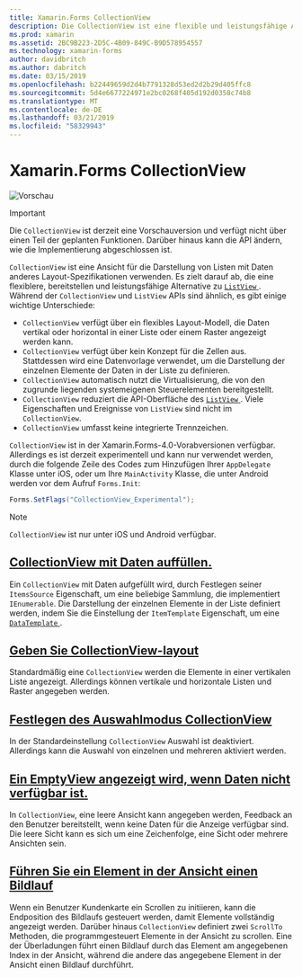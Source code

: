 ```yaml
---
title: Xamarin.Forms CollectionView
description: Die CollectionView ist eine flexible und leistungsfähige Ansicht zur Darstellung von Listen mit Daten, die mit anderen Layout-Spezifikationen.
ms.prod: xamarin
ms.assetid: 2BC9B223-2D5C-4B09-849C-B9D578954557
ms.technology: xamarin-forms
author: davidbritch
ms.author: dabritch
ms.date: 03/15/2019
ms.openlocfilehash: b22449659d2d4b7791328d53ed2d2b29d405ffc8
ms.sourcegitcommit: 5d4e6677224971e2bc0268f405d192d0358c74b8
ms.translationtype: MT
ms.contentlocale: de-DE
ms.lasthandoff: 03/21/2019
ms.locfileid: "58329943"
---
```

# <a name="xamarinforms-collectionview"></a>Xamarin.Forms CollectionView

![Vorschau](~/media/shared/preview.png)

> [!IMPORTANT]
> Die `CollectionView` ist derzeit eine Vorschauversion und verfügt nicht über einen Teil der geplanten Funktionen. Darüber hinaus kann die API ändern, wie die Implementierung abgeschlossen ist.

`CollectionView` ist eine Ansicht für die Darstellung von Listen mit Daten anderes Layout-Spezifikationen verwenden. Es zielt darauf ab, die eine flexiblere, bereitstellen und leistungsfähige Alternative zu [ `ListView` ](xref:Xamarin.Forms.ListView). Während der `CollectionView` und `ListView` APIs sind ähnlich, es gibt einige wichtige Unterschiede:

- `CollectionView` verfügt über ein flexibles Layout-Modell, die Daten vertikal oder horizontal in einer Liste oder einem Raster angezeigt werden kann.
- `CollectionView` verfügt über kein Konzept für die Zellen aus. Stattdessen wird eine Datenvorlage verwendet, um die Darstellung der einzelnen Elemente der Daten in der Liste zu definieren.
- `CollectionView` automatisch nutzt die Virtualisierung, die von den zugrunde liegenden systemeigenen Steuerelementen bereitgestellt.
- `CollectionView` reduziert die API-Oberfläche des [ `ListView` ](xref:Xamarin.Forms.ListView). Viele Eigenschaften und Ereignisse von `ListView` sind nicht im `CollectionView`.
- `CollectionView` umfasst keine integrierte Trennzeichen.

`CollectionView` ist in der Xamarin.Forms-4.0-Vorabversionen verfügbar. Allerdings es ist derzeit experimentell und kann nur verwendet werden, durch die folgende Zeile des Codes zum Hinzufügen Ihrer `AppDelegate` Klasse unter iOS, oder um Ihre `MainActivity` Klasse, die unter Android werden vor dem Aufruf `Forms.Init`:

```csharp
Forms.SetFlags("CollectionView_Experimental");
```

> [!NOTE]
> `CollectionView` ist nur unter iOS und Android verfügbar.

## <a name="populate-collectionview-with-datapopulate-datamd"></a>[CollectionView mit Daten auffüllen.](populate-data.md)

Ein `CollectionView` mit Daten aufgefüllt wird, durch Festlegen seiner `ItemsSource` Eigenschaft, um eine beliebige Sammlung, die implementiert `IEnumerable`. Die Darstellung der einzelnen Elemente in der Liste definiert werden, indem Sie die Einstellung der `ItemTemplate` Eigenschaft, um eine [ `DataTemplate` ](xref:Xamarin.Forms.DataTemplate).

## <a name="specify-collectionview-layoutlayoutmd"></a>[Geben Sie CollectionView-layout](layout.md)

Standardmäßig eine `CollectionView` werden die Elemente in einer vertikalen Liste angezeigt. Allerdings können vertikale und horizontale Listen und Raster angegeben werden.

## <a name="set-collectionview-selection-modeselectionmd"></a>[Festlegen des Auswahlmodus CollectionView](selection.md)

In der Standardeinstellung `CollectionView` Auswahl ist deaktiviert. Allerdings kann die Auswahl von einzelnen und mehreren aktiviert werden.

## <a name="display-an-emptyview-when-data-is-unavailableemptyviewmd"></a>[Ein EmptyView angezeigt wird, wenn Daten nicht verfügbar ist.](emptyview.md)

In `CollectionView`, eine leere Ansicht kann angegeben werden, Feedback an den Benutzer bereitstellt, wenn keine Daten für die Anzeige verfügbar sind. Die leere Sicht kann es sich um eine Zeichenfolge, eine Sicht oder mehrere Ansichten sein.

## <a name="scroll-an-item-into-viewscrollingmd"></a>[Führen Sie ein Element in der Ansicht einen Bildlauf](scrolling.md)

Wenn ein Benutzer Kundenkarte ein Scrollen zu initiieren, kann die Endposition des Bildlaufs gesteuert werden, damit Elemente vollständig angezeigt werden. Darüber hinaus `CollectionView` definiert zwei `ScrollTo` Methoden, die programmgesteuert Elemente in der Ansicht zu scrollen. Eine der Überladungen führt einen Bildlauf durch das Element am angegebenen Index in der Ansicht, während die andere das angegebene Element in der Ansicht einen Bildlauf durchführt.
